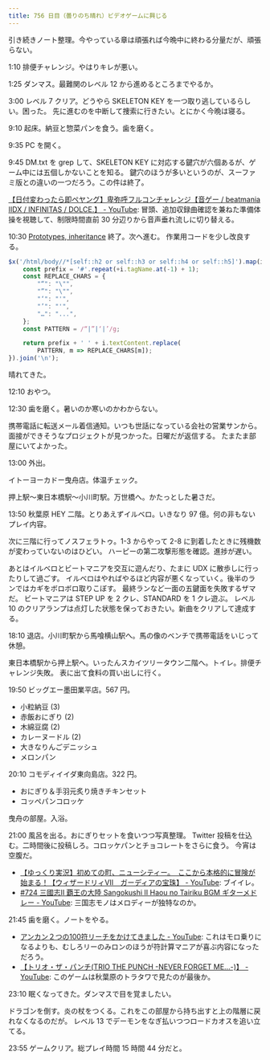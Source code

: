 ```yaml
---
title: 756 日目（曇りのち晴れ）ビデオゲームに興じる
---
```


引き続きノート整理。今やっている章は頑張れば今晩中に終わる分量だが、頑張らない。

1:10 排便チャレンジ。やはりキレが悪い。

1:25 ダンマス。最難関のレベル 12 から進めるところまでやるか。

3:00 レベル 7 クリア。どうやら SKELETON KEY を一つ取り逃しているらしい。困った。
先に進むのを中断して捜索に行きたい。とにかく今晩は寝る。

9:10 起床。納豆と惣菜パンを食う。歯を磨く。

9:35 PC を開く。

9:45 DM.txt を grep して、SKELETON KEY に対応する鍵穴が六個あるが、ゲーム中には五個しかないことを知る。
鍵穴のほうが多いというのが、スーファミ版との違いの一つだろう。この件は終了。

[【日付変わったら即ペヤング】卑弥呼フルコンチャレンジ【音ゲー / beatmania IIDX / INFINITAS / DOLCE.】 - YouTube](https://www.youtube.com/watch?v=_-HngGsZJ8A):
冒頭、追加収録曲確認を兼ねた準備体操を視聴して、制限時間直前 30 分辺りから音声垂れ流しに切り替える。

10:30 [Prototypes, inheritance](https://javascript.info/prototypes) 終了。次へ進む。
作業用コードを少し改良する。

```javascript
$x('/html/body//*[self::h2 or self::h3 or self::h4 or self::h5]').map(i => {
    const prefix = '#'.repeat(+i.tagName.at(-1) + 1);
    const REPLACE_CHARS = {
        "“": "\"",
        "”": "\"",
        "‘": "'",
        "’": "'",
        "…": "...",
    };
    const PATTERN = /“|”|‘|’/g;

    return prefix + ' ' + i.textContent.replace(
        PATTERN, m => REPLACE_CHARS[m]);
}).join('\n');
```

晴れてきた。

12:10 おやつ。

12:30 歯を磨く。暑いのか寒いのかわからない。

携帯電話に転送メール着信通知。いつも世話になっている会社の営業サンから。
面接ができそうなプロジェクトが見つかった。日曜だが返信する。
たまたま部屋にいてよかった。

13:00 外出。

イトーヨーカドー曳舟店。体温チェック。

押上駅～東日本橋駅～小川町駅。万世橋へ。かたっとした暑さだ。

13:50 秋葉原 HEY 二階。とりあえずイルベロ。いきなり 97 億。何の非もないプレイ内容。

次に三階に行ってノスフェラトゥ。1-3 からやって 2-8 に到着したときに残機数が変わっていないのはひどい。
ハーピーの第二攻撃形態を確認。進捗が遅い。

あとはイルベロとビートマニアを交互に遊んだり、たまに UDX に散歩しに行ったりして過ごす。
イルベロはやればやるほど内容が悪くなっていく。後半のランではカギをボロボロ取りこぼす。
最終ランなど一面の五鍵面を失敗するザマだ。
ビートマニアは STEP UP を 2 クレ、STANDARD を 1 クレ遊ぶ。
レベル 10 のクリアランプは点灯した状態を保っておきたい。新曲をクリアして達成する。

18:10 退店。小川町駅から馬喰横山駅へ。馬の像のベンチで携帯電話をいじって休憩。

東日本橋駅から押上駅へ。いったんスカイツリータウン二階へ。トイレ。排便チャレンジ失敗。
表に出て食料の買い出しに行く。

19:50 ビッグエー墨田業平店。567 円。

* 小粒納豆 (3)
* 赤飯おにぎり (2)
* 木綿豆腐 (2)
* カレーヌードル (2)
* 大きなりんごデニッシュ
* メロンパン

20:10 コモディイイダ東向島店。322 円。

* おにぎり＆手羽元炙り焼きチキンセット
* コッペパンコロッケ

曳舟の部屋。入浴。

21:00 風呂を出る。おにぎりセットを食いつつ写真整理。
Twitter 投稿を仕込む。二時間後に投稿しろ。コロッケパンとチョコレートをさらに食う。
今宵は空腹だ。

* [【ゆっくり実況】初めての町、ニューシティー。　ここから本格的に冒険が始まる！【ウィザードリィⅦ　ガーディアの宝珠】 - YouTube](https://www.youtube.com/watch?v=3WYXG7QIU88):
  ブイイレ。
* [&#x23;724 三國志Ⅱ 覇王の大陸 Sangokushi II Haou no Tairiku BGM ギターメドレー - YouTube](https://www.youtube.com/watch?v=sTidfRXe7RI):
  三国志モノはメロディーが独特なのか。

21:45 歯を磨く。ノートをやる。

* [アンカン２つの100符リーチをかけてきました - YouTube](https://www.youtube.com/watch?v=SD_NmUnD04E):
  これはモロ乗りになるよりも、むしろリーのみロンのほうが符計算マニアが喜ぶ内容になっただろう。
* [【トリオ・ザ・パンチ(TRIO THE PUNCH -NEVER FORGET ME...-)】 - YouTube](https://www.youtube.com/watch?v=D4qeC9yKUwo):
  このゲームは秋葉原のトラタワで見たのが最後か。

23:10 眠くなってきた。ダンマスで目を覚ましたい。

ドラゴンを倒す。炎の杖をつくる。これをこの部屋から持ち出すと上の階層に戻れなくなるのだが。
レベル 13 でデーモンをなぎ払いつつロードカオスを追い立てる。

23:55 ゲームクリア。総プレイ時間 15 時間 44 分だと。
